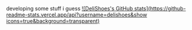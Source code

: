 developing some stuff i guess
[![DeliShoes's GitHub stats](https://github-readme-stats.vercel.app/api?username=delishoes&show icons=true&background=transparent)](https://github.com/anuraghazra/github-readme-stats)

